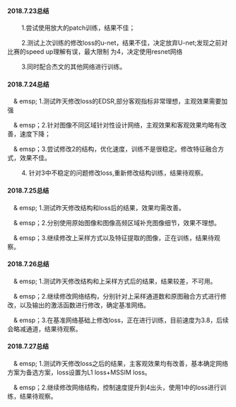 #### 2018.7.23总结
&emsp;&emsp; 1.尝试使用放大的patch训练，结果不佳；

&emsp;&emsp; 2.测试上次训练的修改loss的u-net，结果不佳，决定放弃U-net;发现之前对比赛的speed up理解有误，最大限制
为4，决定使用resnet网络

&emsp;&emsp; 3.同时配合杰文的其他网络进行训练。

#### 2018.7.24总结
&emsp;& emsp; 1.测试昨天修改loss的EDSR,部分客观指标非常理想，主观效果需要加强

&emsp;& emsp；2.针对图像不同区域针对性设计网络，主观效果和客观效果均略有改善，速度下降；

&emsp;& emsp；3.尝试修改2的结构，优化速度，训练不是很稳定。修改特征融合方式，效果不佳。

&emsp;&emsp; 4. 针对3中不稳定的问题修改loss,重新修改结构训练，结果待观察。

#### 2018.7.25总结
&emsp;& emsp; 1.测试昨天修改结构和loss后的结果，效果均需改善。

&emsp;& emsp；2.分别使用原始图像和图像高频区域补充图像细节，效果不理想。

&emsp;& emsp；3.继续修改上采样方式以及特征提取的图像，正在训练，结果待观察。

#### 2018.7.26总结
&emsp;& emsp; 1.测试昨天修改结构和上采样方式后的结果，结果较差，不可用。

&emsp;& emsp；2.继续修改网络结构，分别针对上采样通道数和原图融合方式进行修改，以及输出的激活函数进行修改，确定基准网络。

&emsp;& emsp；3.在基准网络基础上修改loss，正在进行训练，目前速度为3.8，后续会略减通道，结果待观察。

#### 2018.7.27总结
&emsp;& emsp; 1.测试昨天修改loss之后的结果，主客观效果均有改善，基本确定网络方案为备选方案，loss设置为L1 loss+MSSIM loss。

&emsp;& emsp；2.继续修改网络结构，控制速度提升到4出头，使用1中的loss进行训练，结果待观察。
